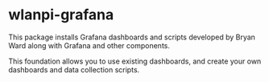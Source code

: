 # wlanpi-grafana
This package installs Grafana dashboards and scripts developed by Bryan Ward along with Grafana and other components.

This foundation allows you to use existing dashboards, and create your own dashboards and data collection scripts.
